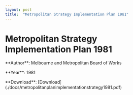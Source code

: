 ```yaml
---
layout: post
title:  "Metropolitan Strategy Implementation Plan 1981"
---
```


# Metropolitan Strategy Implementation Plan 1981

<p>**Author**: Melbourne and Metropolitan Board of Works</p>
<p>**Year**: 1981</p>
<p>**Download**: [Download](./docs/metropolitanplanimplementationstrategy1981.pdf)</p>